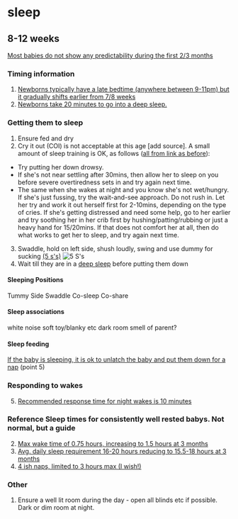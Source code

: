 sleep
=====
8-12 weeks
----

[Most babies do not show any predictability during the first 2/3 months][1]

### Timing information
1. [Newborns typically have a late bedtime (anywhere between 9-11pm) but it gradually shifts earlier from 7/8 weeks][1]
2. [Newborns take 20 minutes to go into a deep sleep.][4]

### Getting them to sleep
1. Ensure fed and dry
2. Cry it out (COI) is not acceptable at this age [add source]. A small amount of sleep training is OK, as follows ([all from link as before][1]):
  - Try putting her down drowsy.
  - If she's not near settling after 30mins, then allow her to sleep on you before severe overtiredness sets in and try again next time.
  - The same when she wakes at night and you know she's not wet/hungry. If she's just fussing, try the wait-and-see approach. Do not rush in. Let her try and work it out herself first for 2-10mins, depending on the type of cries. If she's getting distressed and need some help, go to her earlier and try soothing her in her crib first by hushing/patting/rubbing or just a heavy hand for 15/20mins. If that does not comfort her at all, then do what works to get her to sleep, and try again next time.
3. Swaddle, hold on left side, shush loudly, swing and use dummy for sucking [(5 s's)][3]
![5 S's](http://i.stack.imgur.com/bl0IF.jpg "5 S's")
4. Wait till they are in a [deep sleep][4] before putting them down
 

#### Sleeping Positions
Tummy
Side
Swaddle
Co-sleep
Co-share

#### Sleep associations
white noise
soft toy/blanky etc
dark room
smell of parent?


#### Sleep feeding
[If the baby is sleeping, it is ok to unlatch the baby and put them down for a nap][5] (point 5)

### Responding to wakes
5. [Recommended response time for night wakes is 10 minutes][2]


### Reference Sleep times for consistently well rested babys. Not normal, but a guide
2. [Max wake time of 0.75 hours, increasing to 1.5 hours at 3 months][2]
3. [Avg. daily sleep requirement 16-20 hours reducing to 15.5-18 hours at 3 months][2]
4. [4 ish naps, limited to 3 hours max (I wish!)][2]


### Other
1. Ensure a well lit room during the day - open all blinds etc if possible. Dark or dim room at night.


[1]:  http://community.babycenter.com/post/a525805/how_to_maximize_a_babys_sleep_0-4mths  "Baby Center How to Maximize a Baby's Sleep (0-4mths)"
[2]:  https://docs.google.com/document/d/11GHo4keUb2TVJUlSL1kD6HQcEgaNFBmzoQoOzcpcyas/mobilebasic?authkey=CPXE1bsO&pli=1&hl=en# "Baby Sleep Chart"
[3]: http://parenting.stackexchange.com/a/5662/7304 "5 s's"
[4]: http://parenting.stackexchange.com/a/10664/7304 "Sleep transition timing" 
[5]: http://parenting.stackexchange.com/a/5100/7304 "Sleep feeding unlatch (point 5)"

